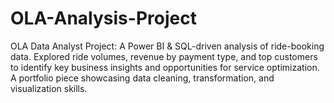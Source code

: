 # OLA-Analysis-Project
OLA Data Analyst Project: A Power BI &amp; SQL-driven analysis of ride-booking data. Explored ride volumes, revenue by payment type, and top customers to identify key business insights and opportunities for service optimization. A portfolio piece showcasing data cleaning, transformation, and visualization skills.
